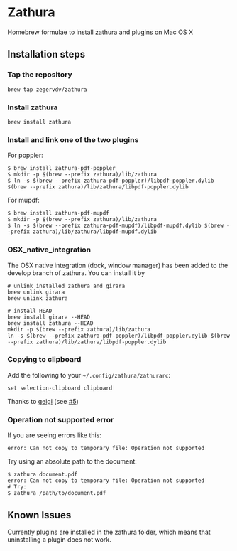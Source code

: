 # Zathura

Homebrew formulae to install zathura and plugins on Mac OS X

## Installation steps

### Tap the repository
```
brew tap zegervdv/zathura
```

### Install zathura
```
brew install zathura
```

### Install and link one of the two plugins

For poppler:
```
$ brew install zathura-pdf-poppler
$ mkdir -p $(brew --prefix zathura)/lib/zathura
$ ln -s $(brew --prefix zathura-pdf-poppler)/libpdf-poppler.dylib $(brew --prefix zathura)/lib/zathura/libpdf-poppler.dylib
```

For mupdf:
```
$ brew install zathura-pdf-mupdf
$ mkdir -p $(brew --prefix zathura)/lib/zathura
$ ln -s $(brew --prefix zathura-pdf-mupdf)/libpdf-mupdf.dylib $(brew --prefix zathura)/lib/zathura/libpdf-mupdf.dylib
```

### OSX_native_integration

The OSX native integration (dock, window manager) has been added to the develop branch of zathura.
You can install it by
```
# unlink installed zathura and girara
brew unlink girara
brew unlink zathura

# install HEAD
brew install girara --HEAD
brew install zathura --HEAD
mkdir -p $(brew --prefix zathura)/lib/zathura
ln -s $(brew --prefix zathura-pdf-poppler)/libpdf-poppler.dylib $(brew --prefix zathura)/lib/zathura/libpdf-poppler.dylib
```

### Copying to clipboard
Add the following to your `~/.config/zathura/zathurarc`:
```
set selection-clipboard clipboard
```
Thanks to [geigi](https://github.com/geigi) (see [#5](https://github.com/zegervdv/homebrew-zathura/issues/5))

### Operation not supported error

If you are seeing errors like this:
```
error: Can not copy to temporary file: Operation not supported
```

Try using an absolute path to the document:
```
$ zathura document.pdf
error: Can not copy to temporary file: Operation not supported
# Try:
$ zathura /path/to/document.pdf

```

## Known Issues
Currently plugins are installed in the zathura folder, which means that uninstalling
a plugin does not work.
